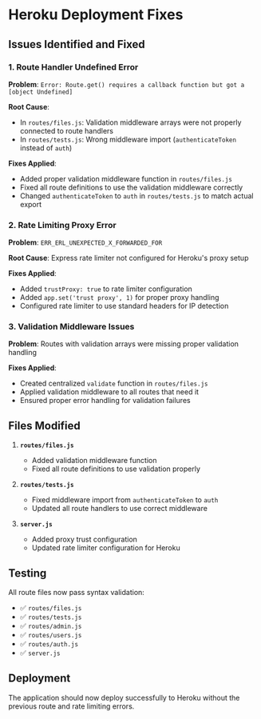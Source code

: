 # Heroku Deployment Fixes

## Issues Identified and Fixed

### 1. Route Handler Undefined Error
**Problem**: `Error: Route.get() requires a callback function but got a [object Undefined]`

**Root Cause**: 
- In `routes/files.js`: Validation middleware arrays were not properly connected to route handlers
- In `routes/tests.js`: Wrong middleware import (`authenticateToken` instead of `auth`)

**Fixes Applied**:
- Added proper validation middleware function in `routes/files.js`
- Fixed all route definitions to use the validation middleware correctly
- Changed `authenticateToken` to `auth` in `routes/tests.js` to match actual export

### 2. Rate Limiting Proxy Error
**Problem**: `ERR_ERL_UNEXPECTED_X_FORWARDED_FOR`

**Root Cause**: Express rate limiter not configured for Heroku's proxy setup

**Fixes Applied**:
- Added `trustProxy: true` to rate limiter configuration
- Added `app.set('trust proxy', 1)` for proper proxy handling
- Configured rate limiter to use standard headers for IP detection

### 3. Validation Middleware Issues
**Problem**: Routes with validation arrays were missing proper validation handling

**Fixes Applied**:
- Created centralized `validate` function in `routes/files.js`
- Applied validation middleware to all routes that need it
- Ensured proper error handling for validation failures

## Files Modified

1. **`routes/files.js`**
   - Added validation middleware function
   - Fixed all route definitions to use validation properly

2. **`routes/tests.js`**
   - Fixed middleware import from `authenticateToken` to `auth`
   - Updated all route handlers to use correct middleware

3. **`server.js`**
   - Added proxy trust configuration
   - Updated rate limiter configuration for Heroku

## Testing

All route files now pass syntax validation:
- ✅ `routes/files.js`
- ✅ `routes/tests.js` 
- ✅ `routes/admin.js`
- ✅ `routes/users.js`
- ✅ `routes/auth.js`
- ✅ `server.js`

## Deployment

The application should now deploy successfully to Heroku without the previous route and rate limiting errors. 